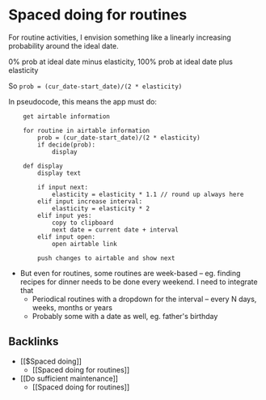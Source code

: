 # Spaced doing for routines
For routine activities, I envision something like a linearly increasing probability around the ideal date.

0% prob at ideal date minus elasticity, 100% prob at ideal date plus elasticity

So 
`prob = (cur_date-start_date)/(2 * elasticity)`

In pseudocode, this means the app must do:
```
	get airtable information

	for routine in airtable information
		prob = (cur_date-start_date)/(2 * elasticity)
		if decide(prob):
			display 

	def display
		display text

		if input next:
			elasticity = elasticity * 1.1 // round up always here
		elif input increase interval:
			elasticity = elasticity * 2
		elif input yes:
			copy to clipboard
			next date = current date + interval
		elif input open:
			open airtable link

		push changes to airtable and show next
```

- But even for routines, some routines are week-based – eg. finding recipes for dinner needs to be done every weekend. I need to integrate that 
	- Periodical routines with a dropdown for the interval – every N days, weeks, months or years
	- Probably some with a date as well, eg. father's birthday

## Backlinks
* [[$Spaced doing]]
	* [[Spaced doing for routines]]
* [[Do sufficient maintenance]]
	* [[Spaced doing for routines]]

<!-- {BearID:40669689-F43B-4B3A-8272-F3B09EBC8621-27349-000019225CE8F1B2} -->

